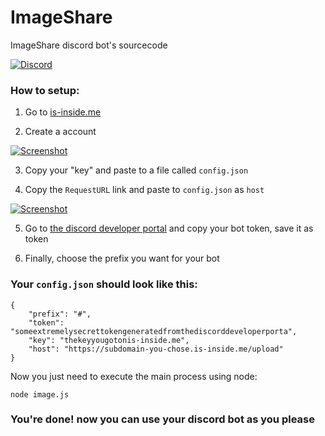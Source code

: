 # ImageShare
ImageShare discord bot's sourcecode

[![Discord](https://discordapp.com/api/guilds/580700722211848192/widget.png)](https://discord.gg/wGbNwKc)

### How to setup:

1. Go to [is-inside.me](https://is-inside.me)

2. Create a account

[![Screenshot](https://caterpy.is-inside.me/7UNSUC5F.jpg)](http://caterpy.tk)

3. Copy your "key" and paste to a file called `config.json` 

4. Copy the `RequestURL` link and paste to `config.json` as `host`

[![Screenshot](https://caterpy.is-inside.me/PZbkvk8X.jpg)](http://caterpy.tk)

5. Go to [the discord developer portal](https://discordapp.com/developers/applications/) and copy your bot token, save it as token

6. Finally, choose the prefix you want for your bot

### Your `config.json` should look like this:

```
{
    "prefix": "#",
    "token": "someextremelysecrettokengeneratedfromthediscorddeveloperporta",
    "key": "thekeyyougotonis-inside.me",
    "host": "https://subdomain-you-chose.is-inside.me/upload"
}
```

Now you just need to execute the main process using node:

```node image.js```

### You're done! now you can use your discord bot as you please

